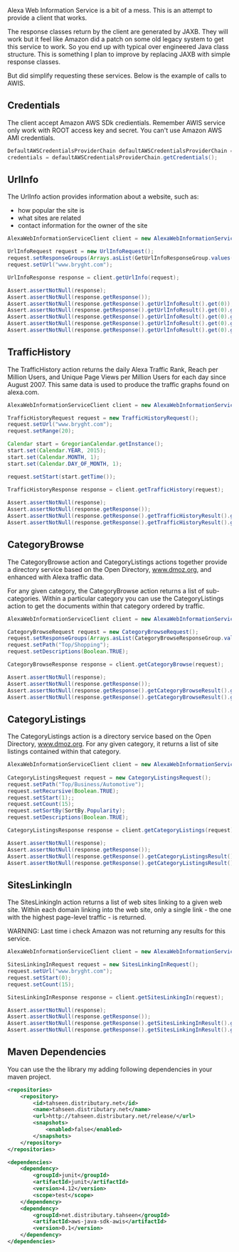 
Alexa Web Information Service is a bit of a mess. This is an attempt to provide a client that works. 

The response classes return by the client are generated by JAXB. They will work but it feel like Amazon did a patch on some old legacy system to get this service to work. So you end up with typical over engineered Java class structure. This is something I plan to improve by replacing JAXB with simple response classes. 

But did simplify requesting these services. Below is the example of calls to AWIS.

## Credentials

The client accept Amazon AWS SDk credientials. Remember AWIS service only work with ROOT access key and secret. You can't use Amazon AWS AMI credentials.

```java
DefaultAWSCredentialsProviderChain defaultAWSCredentialsProviderChain = new DefaultAWSCredentialsProviderChain();
credentials = defaultAWSCredentialsProviderChain.getCredentials();
```

## UrlInfo

The UrlInfo action provides information about a website, such as:

* how popular the site is
* what sites are related
* contact information for the owner of the site

 
```java
AlexaWebInformationServiceClient client = new AlexaWebInformationServiceClient(credentials);

UrlInfoRequest request = new UrlInfoRequest();
request.setResponseGroups(Arrays.asList(GetUrlInfoResponseGroup.values()));
request.setUrl("www.bryght.com");

UrlInfoResponse response = client.getUrlInfo(request);

Assert.assertNotNull(response);
Assert.assertNotNull(response.getResponse());
Assert.assertNotNull(response.getResponse().getUrlInfoResult().get(0));
Assert.assertNotNull(response.getResponse().getUrlInfoResult().get(0).getAlexa().getContactInfo());
Assert.assertNotNull(response.getResponse().getUrlInfoResult().get(0).getAlexa().getContentData());
Assert.assertNotNull(response.getResponse().getUrlInfoResult().get(0).getAlexa().getRelated());
Assert.assertNotNull(response.getResponse().getUrlInfoResult().get(0).getAlexa().getTrafficData());
```


## TrafficHistory

The TrafficHistory action returns the daily Alexa Traffic Rank, Reach per Million Users, and Unique Page Views per Million Users for each day since August 2007. This same data is used to produce the traffic graphs found on alexa.com.

```java
AlexaWebInformationServiceClient client = new AlexaWebInformationServiceClient(credentials);

TrafficHistoryRequest request = new TrafficHistoryRequest();
request.setUrl("www.bryght.com");
request.setRange(20);

Calendar start = GregorianCalendar.getInstance();
start.set(Calendar.YEAR, 2015);
start.set(Calendar.MONTH, 1);
start.set(Calendar.DAY_OF_MONTH, 1);

request.setStart(start.getTime());

TrafficHistoryResponse response = client.getTrafficHistory(request);
       
Assert.assertNotNull(response);
Assert.assertNotNull(response.getResponse());
Assert.assertNotNull(response.getResponse().getTrafficHistoryResult().get(0));
Assert.assertNotNull(response.getResponse().getTrafficHistoryResult().get(0).getAlexa().getTrafficHistory());
```

## CategoryBrowse

The CategoryBrowse action and CategoryListings actions together provide a directory service based on the Open Directory, www.dmoz.org, and enhanced with Alexa traffic data.

For any given category, the CategoryBrowse action returns a list of sub-categories. Within a particular category you can use the CategoryListings action to get the documents within that category ordered by traffic.


```java
AlexaWebInformationServiceClient client = new AlexaWebInformationServiceClient(credentials);

CategoryBrowseRequest request = new CategoryBrowseRequest();
request.setResponseGroups(Arrays.asList(CategoryBrowseResponseGroup.values()));
request.setPath("Top/Shopping");
request.setDescriptions(Boolean.TRUE);

CategoryBrowseResponse response = client.getCategoryBrowse(request);

Assert.assertNotNull(response);
Assert.assertNotNull(response.getResponse());
Assert.assertNotNull(response.getResponse().getCategoryBrowseResult().get(0));
Assert.assertNotNull(response.getResponse().getCategoryBrowseResult().get(0).getAlexa().getCategoryBrowse());
```

## CategoryListings

The CategoryListings action is a directory service based on the Open Directory, www.dmoz.org. For any given category, it returns a list of site listings contained within that category.

```java
AlexaWebInformationServiceClient client = new AlexaWebInformationServiceClient(credentials);
 
CategoryListingsRequest request = new CategoryListingsRequest();
request.setPath("Top/Business/Automotive");
request.setRecursive(Boolean.TRUE);
request.setStart(1);;
request.setCount(15);
request.setSortBy(SortBy.Popularity);
request.setDescriptions(Boolean.TRUE);

CategoryListingsResponse response = client.getCategoryListings(request);

Assert.assertNotNull(response);
Assert.assertNotNull(response.getResponse());
Assert.assertNotNull(response.getResponse().getCategoryListingsResult().get(0));
Assert.assertNotNull(response.getResponse().getCategoryListingsResult().get(0).getAlexa().getCategoryListings());
```

## SitesLinkingIn

The SitesLinkingIn action returns a list of web sites linking to a given web site. Within each domain linking into the web site, only a single link - the one with the highest page-level traffic - is returned.

WARNING: Last time i check Amazon was not returning any results for this service.

```java
AlexaWebInformationServiceClient client = new AlexaWebInformationServiceClient(credentials);

SitesLinkingInRequest request = new SitesLinkingInRequest();
request.setUrl("www.bryght.com");
request.setStart(0);
request.setCount(15);

SitesLinkingInResponse response = client.getSitesLinkingIn(request);

Assert.assertNotNull(response);
Assert.assertNotNull(response.getResponse());
Assert.assertNotNull(response.getResponse().getSitesLinkingInResult().get(0));
Assert.assertNotNull(response.getResponse().getSitesLinkingInResult().get(0).getAlexa().getSitesLinkingIn()); 
```

## Maven Dependencies 	

You can use the the library my adding following dependencies in your maven project.

```xml
<repositories>
	<repository>
		<id>tahseen.distributary.net</id>
		<name>tahseen.distributary.net</name>
		<url>http://tahseen.distributary.net/release/</url>
		<snapshots>
			<enabled>false</enabled>
		</snapshots>
	</repository>
</repositories>

<dependencies>
	<dependency>
		<groupId>junit</groupId>
		<artifactId>junit</artifactId>
		<version>4.12</version>
		<scope>test</scope>
	</dependency>
	<dependency>
		<groupId>net.distributary.tahseen</groupId>
		<artifactId>aws-java-sdk-awis</artifactId>
		<version>0.1</version>
	</dependency>
</dependencies>
```
